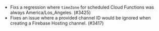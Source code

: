 - Fixs a regression where `timeZone` for scheduled Cloud Functions was always America/Los_Angeles. (#3425)
- Fixes an issue where a provided channel ID would be ignored when creating a Firebase Hosting channel. (#3417)